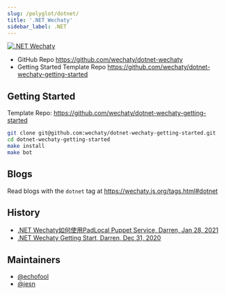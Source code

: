 ```yaml
---
slug: /polyglot/dotnet/
title: '.NET Wechaty'
sidebar_label: .NET
---
```


[![.NET Wechaty](https://img.shields.io/badge/Wechaty-.NET-blueviolet)](https://github.com/wechaty/dotnet-wechaty)

- GitHub Repo <https://github.com/wechaty/dotnet-wechaty>
- Getting Started Template Repo <https://github.com/wechaty/dotnet-wechaty-getting-started>

## Getting Started

Template Repo: <https://github.com/wechaty/dotnet-wechaty-getting-started>

```sh
git clone git@github.com:wechaty/dotnet-wechaty-getting-started.git
cd dotnet-wechaty-getting-started
make install
make bot
```

## Blogs

Read blogs with the `dotnet` tag at <https://wechaty.js.org/tags.html#dotnet>

## History

- [.NET Wechaty如何使用PadLocal Puppet Service, Darren, Jan 28, 2021](https://wechaty.js.org/2021/01/28/csharp-wechaty-for-padlocal-puppet-service/)
- [.NET Wechaty Getting Start, Darren, Dec 31, 2020](https://wechaty.js.org/2020/12/31/dotnet-wechaty-getting-start/)

## Maintainers

- [@echofool](https://github.com/echofool)
- [@jesn](https://wechaty.js.org/contributors/jesn)
